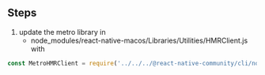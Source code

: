 ## Steps

1. update the metro library in
   - node_modules/react-native-macos/Libraries/Utilities/HMRClient.js
     with

```js
const MetroHMRClient = require('../../../@react-native-community/cli/node_modules/metro/src/lib/bundle-modules/HMRClient');
```
